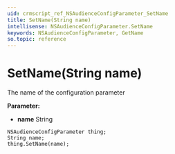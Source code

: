 ```yaml
---
uid: crmscript_ref_NSAudienceConfigParameter_SetName
title: SetName(String name)
intellisense: NSAudienceConfigParameter.SetName
keywords: NSAudienceConfigParameter, GetName
so.topic: reference
---
```


# SetName(String name)

The name of the configuration parameter

**Parameter:** 
 - **name** String

```crmscript
NSAudienceConfigParameter thing;
String name;
thing.SetName(name);
```

